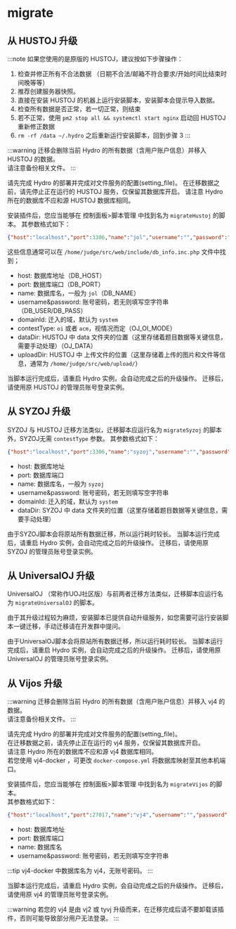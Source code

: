 # migrate

## 从 HUSTOJ 升级

:::note
如果您使用的是原版的 HUSTOJ，建议按如下步骤操作：

1. 检查并修正所有不合法数据 （日期不合法/邮箱不符合要求/开始时间比结束时间晚等等）
2. 推荐创建服务器快照。
3. 直接在安装 HUSTOJ 的机器上运行安装脚本，安装脚本会提示导入数据。
4. 检查所有数据是否正常，若一切正常，则结束
5. 若不正常，使用 `pm2 stop all && systemctl start nginx` 启动回 HUSTOJ 重新修正数据
6. `rm -rf /data ~/.hydro` 之后重新运行安装脚本，回到步骤 3
:::

:::warning
迁移会删除当前 Hydro 的所有数据（含用户账户信息）并移入 HUSTOJ 的数据。  
请注意备份相关文件。
:::

请先完成 Hydro 的部署并完成对文件服务的配置(setting_file)。
在迁移数据之前，请先停止正在运行的 HUSTOJ 服务，仅保留其数据库开启。
请注意 Hydro 所在的数据库不应和源 HUSTOJ 数据库相同。

安装插件后，您应当能够在 控制面板>脚本管理 中找到名为 `migrateHustoj` 的脚本。
其参数格式如下：

```json
{"host":"localhost","port":3306,"name":"jol","username":"","password":"","domainId":"system","contestType":"","dataDir":"","uploadDir":""}
```

这些信息通常可以在 `/home/judge/src/web/include/db_info.inc.php` 文件中找到；

- host: 数据库地址（DB_HOST）
- port: 数据库端口（DB_PORT）
- name: 数据库名，一般为 `jol`（DB_NAME）
- username&password: 账号密码，若无则填写空字符串（DB_USER/DB_PASS）
- domainId: 迁入的域，默认为 `system`
- contestType: `oi` 或者 `acm`，视情况而定（OJ_OI_MODE）
- dataDir: HUSTOJ 中 data 文件夹的位置（这里存储着题目数据等关键信息，需要手动处理）（OJ_DATA）
- uploadDir: HUSTOJ 中 上传文件的位置（这里存储着上传的图片和文件等信息，通常为 `/home/judge/src/web/upload/`）

当脚本运行完成后，请重启 Hydro 实例，会自动完成之后的升级操作。
迁移后，请使用原 HUSTOJ 的管理员账号登录实例。


## 从 SYZOJ 升级

SYZOJ 与 HUSTOJ 迁移方法类似，迁移脚本应运行名为 `migrateSyzoj` 的脚本外，SYZOJ无需 `contestType` 参数。
其参数格式如下：

```json
{"host":"localhost","port":3306,"name":"syzoj","username":"","password":"","domainId":"system","dataDir":""}
```

- host: 数据库地址
- port: 数据库端口
- name: 数据库名，一般为 `syzoj`
- username&password: 账号密码，若无则填写空字符串
- domainId: 迁入的域，默认为 `system`
- dataDir: SYZOJ 中 data 文件夹的位置（这里存储着题目数据等关键信息，需要手动处理）

由于SYZOJ脚本会将原站所有数据迁移，所以运行耗时较长。
当脚本运行完成后，请重启 Hydro 实例，会自动完成之后的升级操作。
迁移后，请使用原 SYZOJ 的管理员账号登录实例。

## 从 UniversalOJ 升级

UniversalOJ （常称作UOJ社区版）与前两者迁移方法类似，迁移脚本应运行名为 `migrateUniversalOJ` 的脚本。

由于其升级过程较为麻烦，安装脚本已提供自动升级服务，如您需要可运行安装脚本一键迁移，手动迁移请在开发群中提问。

由于UniversalOJ脚本会将原站所有数据迁移，所以运行耗时较长。
当脚本运行完成后，请重启 Hydro 实例，会自动完成之后的升级操作。
迁移后，请使用原 UniversalOJ 的管理员账号登录实例。

## 从 Vijos 升级

:::warning
迁移会删除当前 Hydro 的所有数据（含用户账户信息）并移入 vj4 的数据。  
请注意备份相关文件。
:::

请先完成 Hydro 的部署并完成对文件服务的配置(setting_file)。  
在迁移数据之前，请先停止正在运行的 vj4 服务，仅保留其数据库开启。  
请注意 Hydro 所在的数据库不应和源 vj4 数据库相同。  
若您使用 vj4-docker ，可更改 `docker-compose.yml` 将数据库映射至其他本机端口。

安装插件后，您应当能够在 控制面板>脚本管理 中找到名为 `migrateVijos` 的脚本。  
其参数格式如下：

```json
{"host":"localhost","port":27017,"name":"vj4","username":"","password":""}
```

- host: 数据库地址
- port: 数据库端口
- name: 数据库名
- username&password: 账号密码，若无则填写空字符串

:::tip
vj4-docker 中数据库名为 vj4，无账号密码。
:::

当脚本运行完成后，请重启 Hydro 实例，会自动完成之后的升级操作。
迁移后，请使用原 vj4 的管理员账号登录实例。

:::warning
若您的 vj4 是由 vj2 或 tyvj 升级而来，在迁移完成后请不要卸载该插件，否则可能导致部分用户无法登录。
:::
